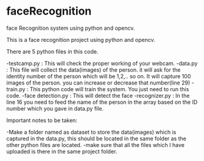 # faceRecognition
face Recognition system using python and opencv.

This is a face recognition project using python and opencv.


There are 5 python files in this code.

-testcamp.py : This will check the proper working of your webcam.
-data.py : This file will collect the data(images) of the person. it will ask for the identity number of the person which will be 1,2,.. so on. It will capture 100 images of the person. you can increase or decrease that number(line 29)
-train.py : This python code will train the system. You just need to run this code.
-face detection.py : This will detect the face
-recognizer.py : In the line 16 you need to feed the name of the person in the array based on the ID number which you gave in data.py file.


Important notes to be taken:

-Make a folder named as dataset to store the data(images) which is captured in the data.py, this should be located in the same folder as the other python files are located.
-make sure that all the files which I have uploaded is there in the same project folder.

